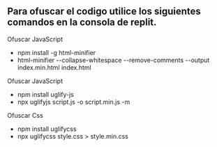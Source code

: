 ## Para ofuscar el codigo utilice los siguientes comandos en la consola de replit.

Ofuscar JavaScript <br>

* npm install -g html-minifier <br>
* html-minifier --collapse-whitespace --remove-comments --output index.min.html index.html


Ofuscar JavaScript <br>

  * npm install uglify-js <BR>
  * npx uglifyjs script.js -o script.min.js -m

Ofuscar Css

* npm install uglifycss<br>
* npx uglifycss style.css > style.min.css
